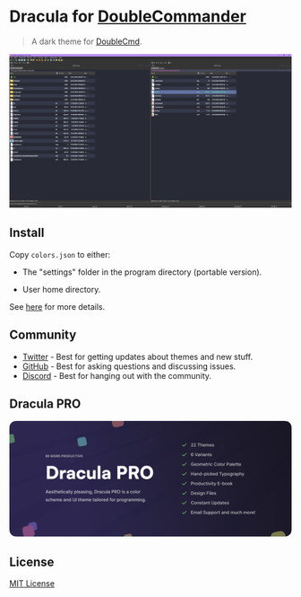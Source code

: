 # Dracula for [DoubleCommander](https://github.com/doublecmd/doublecmd)

> A dark theme for [DoubleCmd](https://github.com/doublecmd/doublecmd).

![Screenshot](./doublecmd-preview.png)

## Install

Copy ```colors.json``` to either:

- The "settings" folder in the program directory (portable version).

- User home directory.

See [here](https://doublecmd.github.io/doc/en/configuration.html#config_files) for more details.

## Community

- [Twitter](https://twitter.com/draculatheme) - Best for getting updates about themes and new stuff.
- [GitHub](https://github.com/dracula/dracula-theme/discussions) - Best for asking questions and discussing issues.
- [Discord](https://draculatheme.com/discord-invite) - Best for hanging out with the community.

## Dracula PRO

[![Dracula PRO](./.github/dracula-pro.png)](https://draculatheme.com/pro)

## License

[MIT License](./LICENSE)
